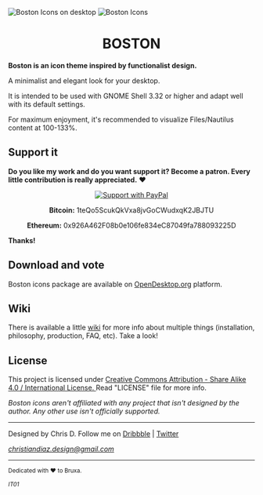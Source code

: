 ![Boston Icons on desktop](https://github.com/heychrisd/Boston-Icons/blob/master/Pictures/Boston%20C.png)
![Boston Icons](https://github.com/heychrisd/Boston-Icons/blob/master/Boston-Icons-Preview.png)

<h1 align="center">
 BOSTON
</h1>

**Boston is an icon theme inspired by functionalist design.**

A minimalist and elegant look for your desktop.

It is intended to be used with GNOME Shell 3.32 or higher and adapt well with its default settings.

For maximum enjoyment, it's recommended to visualize Files/Nautilus content at 100-133%.

## Support it

**Do you like my work and do you want support it? Become a patron. Every little contribution is really appreciated.**  :heart:

<p align="center">
  <a href="https://www.paypal.me/ChrisDiaz" target="_blank"><img src="https://i.ibb.co/dpvHPb4/Support-Pay-Pal.png" title="Support with PayPal"></a>
</p>

<p align="center">
  <b>Bitcoin:</b> 1teQo5ScukQkVxa8jvGoCWudxqK2JBJTU
</p>
<p align="center">
  <b>Ethereum:</b> 0x926A462F08b0e106fe834eC87049fa788093225D
</p>
 
**Thanks!**


## Download and vote

Boston icons package are available on [OpenDesktop.org](https://www.opendesktop.org/p/1012402/) platform.

## Wiki
There is available a little [wiki](https://github.com/heychrisd/Boston-Icons/wiki) for more info about multiple things (installation, philosophy, production, FAQ, etc). Take a look!

## License

This project is licensed under [Creative Commons Attribution - Share Alike 4.0 / International License. ](https://creativecommons.org/licenses/by-sa/4.0/legalcode)
Read "LICENSE" file for more info.

*Boston icons aren't affiliated with any project that isn't designed by the author.
Any other use isn't officially supported.*

---

Designed by Chris D. Follow me on [Dribbble](https://dribbble.com/chrisdiaz) | [Twitter](https://twitter.com/hey_chris_d)

*christiandiaz.design@gmail.com*

---

<sub>Dedicated with :heart: to Bruxa.<sub>
  
<sub>*IT01*<sub>

